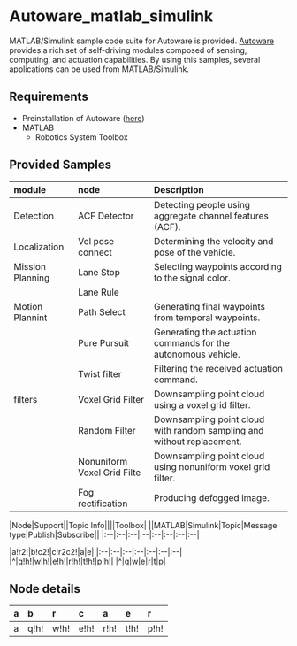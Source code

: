 # Autoware_matlab_simulink
MATLAB/Simulink sample code suite for Autoware is provided. [Autoware](https://github.com/CPFL/Autoware) provides a rich set of self-driving modules composed of sensing, computing, and actuation capabilities. By using this samples, several applications can be used from MATLAB/Simulink.

## Requirements
- Preinstallation of Autoware ([here](https://github.com/CPFL/Autoware/wiki/Source-Build))
- MATLAB
	- Robotics System Toolbox

## Provided Samples
|module|node|Description|
|:--|:--|:--|
|Detection|ACF Detector|Detecting people using aggregate channel features (ACF).|
|Localization|Vel pose connect|Determining the velocity and pose of the vehicle.|
|Mission Planning|Lane Stop|Selecting waypoints according to the signal color.|
||Lane Rule||
|Motion Plannint|Path Select|Generating final waypoints from temporal waypoints.|
||Pure Pursuit|Generating the actuation commands for the autonomous vehicle.|
||Twist filter|Filtering the received actuation command.|
|filters|Voxel Grid Filter|Downsampling point cloud using a voxel grid filter.
||Random Filter|Downsampling point cloud with random sampling and without replacement.|
||Nonuniform Voxel Grid Filte|Downsampling point cloud using nonuniform voxel grid filter.|
||Fog rectification|Producing defogged image.|

|Node|Support||Topic Info||||Toolbox|
||MATLAB|Simulink|Topic|Message type|Publish|Subscribe||
|:--|:--|:--|:--|:--|:--|:--|:--|

|a!r2!|b!c2!|c!r2c2!|a|e|
|:--|:--|:--|:--|:--|:--|:--|
|^|q!h!|w!h!|e!h!|r!h!|t!h!|p!h!|
|^|q|w|e|r|t|p|

## Node details
|a|b|r|c|a|e|r|
|:--|:--|:--|:--|:--|:--|:--|
|a|q!h!|w!h!|e!h!|r!h!|t!h!|p!h!|



